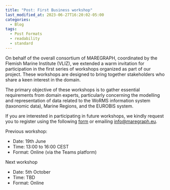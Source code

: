 ```yaml
---
title: "Post: First Business workshop"
last_modified_at: 2023-06-27T16:20:02-05:00
categories:
  - Blog
tags:
  - Post Formats
  - readability
  - standard
---
```


On behalf of the overall consortium of MAREGRAPH, coordinated by the Flemish Marine Institute (VLIZ), we extended a warm invitation for participation in the first series of workshops organized as part of our project. These workshops are designed to bring together stakeholders who share a keen interest in the domain.  

The primary objective of these workshops is to gather essential requirements from domain experts, particularly concerning the modelling and representation of data related to the WoRMS information system (taxonomic data), Marine Regions, and the EUROBIS system. 

If you are interested in participating in future workshops, we kindly request you to register using the following [form](https://forms.office.com/r/wLtUHJWVh7) or emailing <info@maregraph.eu>. 

  

Previous workshop: 
- Date: 19th June 
- Time: 13:00 to 16:00 CEST 
- Format: Online (via the Teams platform) 

Next workshop
- Date: 5th October
- Time: TBD
- Format: Online 
